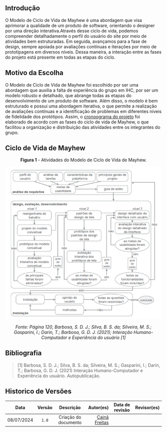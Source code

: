 ## Introdução

O Modelo de Ciclo de Vida de Mayhew é uma abordagem que visa aprimorar a qualidade de um produto de software, orientando o designer por uma direção interativa.Através desse ciclo de vida, podemos compreender detalhadamente o perfil do usuário do site por meio de atividades bem estruturadas. Em seguida, avançamos para a fase de design, sempre apoiada por avaliações contínuas e iterações por meio de prototipagens em diversos níveis. Dessa maneira, a interação entre as fases do projeto está presente em todas as etapas do ciclo.

## Motivo da Escolha

O Modelo de Ciclo de Vida de Mayhew foi escolhido por ser uma abordagem que auxilia a falta de experiência do grupo em IHC, por ser um modelo robusto e detalhado, que abrange todas as etapas do desenvolvimento de um produto de software. Além disso, o modelo é bem estruturado e possui uma abordagem iterativa, o que permite a realização de avaliações contínuas e a identificação de problemas em diferentes níveis de fidelidade dos protótipos. Assim, o [cronoograma do projeto](../planejamento/cronograma_planejado.md) foi elaborado de acordo com as fases do ciclo de vida de Mayhew, o que facilitou a organização e distribuição das atividades entre os integrantes do grupo.

## Ciclo de Vida de Mayhew

<center>

**Figura 1** - Atividades do Modelo de Ciclo de Vida de Mayhew.

<img src="https://raw.githubusercontent.com/Interacao-Humano-Computador/2024.1-Prefeitura-Lagoa-da-Prata/main/docs/assets/images/ciclo_mayhew.png" >

*Fonte: Página 120, Barbosa, S. D. J.; Silva, B. S. da; Silveira, M. S.; Gasparini, I.; Darin, T.; Barbosa, G. D. J. (2021); Interação Humano-Computador e Experiência do usuário [1]*

</center>

## Bibliografia

> [1] Barbosa, S. D. J.; Silva, B. S. da; Silveira, M. S.; Gasparini, I.; Darin, T.; Barbosa, G. D. J. (2021) Interação Humano-Computador e Experiência do usuário. Autopublicação.

## Historico de Versões

|    Data    | Versão |                                                                    Descrição                                                                     |                                     Autor(es) | Data de revisão |                 Revisor(es)                  |
| :--------: | :----: | :----------------------------------------------------------------------------------------------------------------------------------------------: | --------------------------------------------: | :-------------: | :------------------------------------------: |
| 08/07/2024 | `1.0`  | Criação do documento  | [Cainã Freitas](https://github.com/freitasc) |      |  |